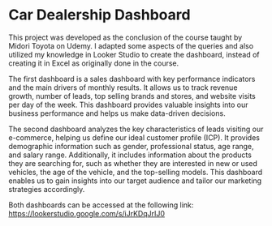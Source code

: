 # Car Dealership Dashboard

This project was developed as the conclusion of the course taught by Midori Toyota on Udemy. I adapted some aspects of the queries and also utilized my knowledge in Looker Studio to create the dashboard, instead of creating it in Excel as originally done in the course. 

The first dashboard is a sales dashboard with key performance indicators and the main drivers of monthly results. It allows us to track revenue growth, number of leads, top selling brands and stores, and website visits per day of the week. This dashboard provides valuable insights into our business performance and helps us make data-driven decisions.

The second dashboard analyzes the key characteristics of leads visiting our e-commerce, helping us define our ideal customer profile (ICP). It provides demographic information such as gender, professional status, age range, and salary range. Additionally, it includes information about the products they are searching for, such as whether they are interested in new or used vehicles, the age of the vehicle, and the top-selling models. This dashboard enables us to gain insights into our target audience and tailor our marketing strategies accordingly.

Both dashboards can be accessed at the following link: https://lookerstudio.google.com/s/iJrKDqJrIJ0
